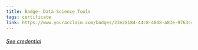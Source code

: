 ```yaml
---
title: Badge- Data Science Tools
tags: certificate
link: https://www.youracclaim.com/badges/23e28184-44c8-4848-a83e-9763c4325740?source=linked_in_profile
---
```


<h6><a class='decor' href="{{page.link}}">See credential</a></h6>


